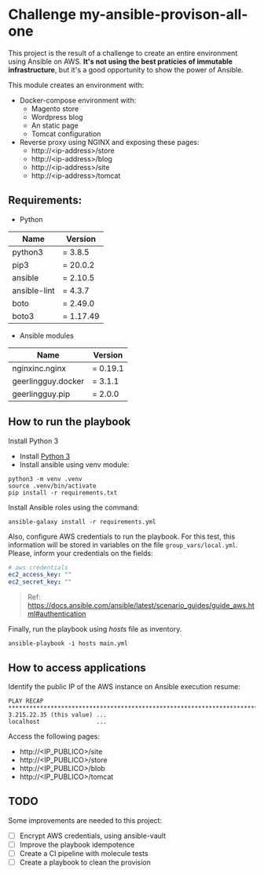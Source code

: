 # Challenge my-ansible-provison-all-one
This project is the result of a challenge to create an entire environment using Ansible on AWS. **It's not using the best praticies of immutable infrastructure**, but it's a good opportunity to show the power of Ansible.

This module creates an environment with:

- Docker-compose environment with:
  - Magento store
  - Wordpress blog
  - An static page
  - Tomcat configuration
- Reverse proxy using NGINX and exposing these pages:
  - http://\<ip-address\>/store
  - http://\<ip-address\>/blog
  - http://\<ip-address\>/site
  - http://\<ip-address\>/tomcat


## Requirements:

- Python
  
| Name | Version |
|------|---------|
| python3 | = 3.8.5 |
| pip3 | = 20.0.2 |
| ansible | = 2.10.5 |
| ansible-lint | = 4.3.7 |
| boto | = 2.49.0 |
| boto3 | = 1.17.49 |

- Ansible modules

| Name | Version |
|------|---------|
| nginxinc.nginx | = 0.19.1 |
| geerlingguy.docker | = 3.1.1 |
| geerlingguy.pip | = 2.0.0 |


## How to run the playbook

Install Python 3

 - Install [Python 3](https://www.python.org/downloads/)
 - Install ansible using venv module:

```
python3 -m venv .venv
source .venv/bin/activate
pip install -r requirements.txt
```

Install Ansible roles using the command:

```
ansible-galaxy install -r requirements.yml
```

Also, configure AWS credentials to run the playbook. For this test, this information will be stored in variables on the file `group_vars/local.yml`. Please, inform your credentials on the fields:

```yml
# aws credentials
ec2_access_key: ""
ec2_secret_key: ""
```

> Ref: https://docs.ansible.com/ansible/latest/scenario_guides/guide_aws.html#authentication


Finally, run the playbook using _hosts_ file as inventory.

```
ansible-playbook -i hosts main.yml
```

## How to access applications

Identify the public IP of the AWS instance on Ansible execution resume:

```
PLAY RECAP *******************************************************************************************************
3.215.22.35 (this value) ...
localhost                ...
```

Access the following pages:
- http://<IP_PUBLICO>/site
- http://<IP_PUBLICO>/store
- http://<IP_PUBLICO>/blob
- http://<IP_PUBLICO>/tomcat

## TODO

Some improvements are needed to this project:
- [ ] Encrypt AWS credentials, using ansible-vault
- [ ] Improve the playbook idempotence
- [ ] Create a CI pipeline with molecule tests
- [ ] Create a playbook to clean the provision
